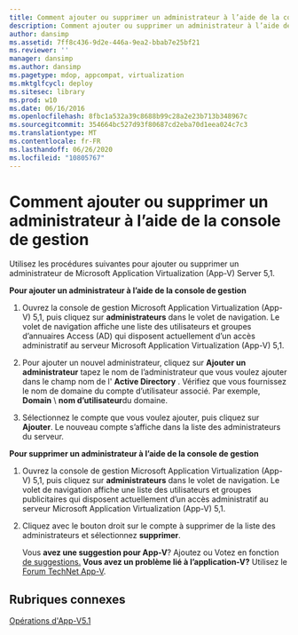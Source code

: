 ```yaml
---
title: Comment ajouter ou supprimer un administrateur à l’aide de la console de gestion
description: Comment ajouter ou supprimer un administrateur à l’aide de la console de gestion
author: dansimp
ms.assetid: 7ff8c436-9d2e-446a-9ea2-bbab7e25bf21
ms.reviewer: ''
manager: dansimp
ms.author: dansimp
ms.pagetype: mdop, appcompat, virtualization
ms.mktglfcycl: deploy
ms.sitesec: library
ms.prod: w10
ms.date: 06/16/2016
ms.openlocfilehash: 8fbc1a532a39c8688b99c28a2e23b713b348967c
ms.sourcegitcommit: 354664bc527d93f80687cd2eba70d1eea024c7c3
ms.translationtype: MT
ms.contentlocale: fr-FR
ms.lasthandoff: 06/26/2020
ms.locfileid: "10805767"
---
```

# Comment ajouter ou supprimer un administrateur à l’aide de la console de gestion


Utilisez les procédures suivantes pour ajouter ou supprimer un administrateur de Microsoft Application Virtualization (App-V) Server 5,1.

**Pour ajouter un administrateur à l’aide de la console de gestion**

1.  Ouvrez la console de gestion Microsoft Application Virtualization (App-V) 5,1, puis cliquez sur **administrateurs** dans le volet de navigation. Le volet de navigation affiche une liste des utilisateurs et groupes d’annuaires Access (AD) qui disposent actuellement d’un accès administratif au serveur Microsoft Application Virtualization (App-V) 5,1.

2.  Pour ajouter un nouvel administrateur, cliquez sur **Ajouter un administrateur** tapez le nom de l’administrateur que vous voulez ajouter dans le champ nom de l' **Active Directory** . Vérifiez que vous fournissez le nom de domaine du compte d’utilisateur associé. Par exemple, **Domain**  \\  **nom d’utilisateur**du domaine.

3.  Sélectionnez le compte que vous voulez ajouter, puis cliquez sur **Ajouter**. Le nouveau compte s’affiche dans la liste des administrateurs du serveur.

**Pour supprimer un administrateur à l’aide de la console de gestion**

1.  Ouvrez la console de gestion Microsoft Application Virtualization (App-V) 5,1, puis cliquez sur **administrateurs** dans le volet de navigation. Le volet de navigation affiche une liste des utilisateurs et groupes publicitaires qui disposent actuellement d’un accès administratif au serveur Microsoft Application Virtualization (App-V) 5,1.

2.  Cliquez avec le bouton droit sur le compte à supprimer de la liste des administrateurs et sélectionnez **supprimer**.

    Vous **avez une suggestion pour App-V**? Ajoutez ou Votez en fonction [de suggestions.](http://appv.uservoice.com/forums/280448-microsoft-application-virtualization) **Vous avez un problème lié à l’application-V?** Utilisez le [Forum TechNet App-V](https://social.technet.microsoft.com/Forums/home?forum=mdopappv).

## Rubriques connexes


[Opérations d'App-V5.1](operations-for-app-v-51.md)

 

 





